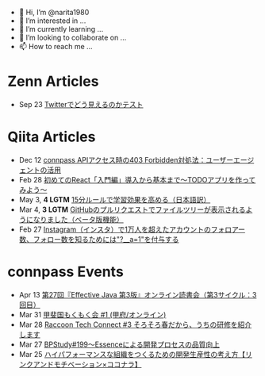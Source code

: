 - 👋 Hi, I’m @narita1980
- 👀 I’m interested in ...
- 🌱 I’m currently learning ...
- 💞️ I’m looking to collaborate on ...
- 📫 How to reach me ...

# Zenn Articles

<!-- profile updater begin: zenn -->
- Sep 23 [Twitterでどう見えるのかテスト](https://zenn.dev/narita1980/articles/cbb21f8d7f785752d6ac)
<!-- profile updater end: zenn -->

# Qiita Articles

<!-- profile updater begin: qiita -->
- Dec 12 [connpass APIアクセス時の403 Forbidden対処法：ユーザーエージェントの活用](https://qiita.com/narita1980/items/8e76a50a234850455077)
- Feb 28 [初めてのReact「入門編」導入から基本まで〜TODOアプリを作ってみよう〜](https://qiita.com/narita1980/items/49df43425ba2400bd0c2)
- May 3, **4 LGTM** [15分ルールで学習効果を高める（日本語訳）](https://qiita.com/narita1980/items/d0ad5246344fc6e4380f)
- Mar 4, **3 LGTM** [GitHubのプルリクエストでファイルツリーが表示されるようになりました（ベータ版機能）](https://qiita.com/narita1980/items/bee2c5232342a51e0415)
- Feb 27 [Instagram（インスタ）で1万人を超えたアカウントのフォロアー数、フォロー数を知るためには"?__a=1"を付与する](https://qiita.com/narita1980/items/630b7014fa893461b991)
<!-- profile updater end: qiita -->

# connpass Events

<!-- profile updater begin: connpass -->
- Apr 13 [第27回『Effective Java 第3版』オンライン読書会（第3サイクル：3回目）](https://ej3e-reading.connpass.com/event/310296/)
- Mar 31 [甲斐国もくもく会 #1 (甲府/オンライン)](https://kainokuni.connpass.com/event/312679/)
- Mar 28 [Raccoon Tech Connect #3 そろそろ春だから、うちの研修を紹介します](https://raccoon-holdings.connpass.com/event/310875/)
- Mar 27 [BPStudy#199〜Essenceによる開発プロセスの品質向上](https://bpstudy.connpass.com/event/312066/)
- Mar 25 [ハイパフォーマンスな組織をつくるための開発生産性の考え方【リンクアンドモチベーション×ココナラ】](https://developer-productivity-engineering.connpass.com/event/312695/)
<!-- profile updater end: connpass -->

<!---
narita1980/narita1980 is a ✨ special ✨ repository because its `README.md` (this file) appears on your GitHub profile.
You can click the Preview link to take a look at your changes.
--->
